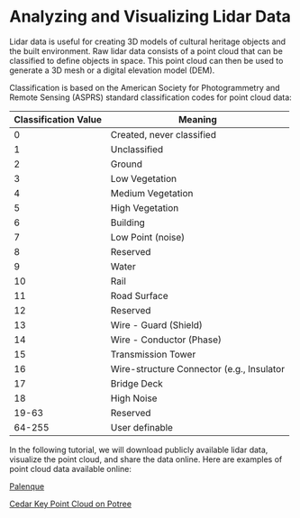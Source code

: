 # Analyzing and Visualizing Lidar Data

Lidar data is useful for creating 3D models of cultural heritage objects and the built environment. Raw lidar
data consists of a point cloud that can be classified to define objects in space. This point cloud can then
be used to generate a 3D mesh or a digital elevation model (DEM).

Classification is based on the American Society for Photogrammetry and Remote Sensing (ASPRS) standard classification codes for point cloud data:

| Classification Value | Meaning                       |
| ---                  | ---                           |
| 0                    | Created, never classified     |
| 1                    | Unclassified                  |
| 2                    | Ground                        |
| 3                    | Low Vegetation                |
| 4                    | Medium Vegetation             |
| 5                    | High Vegetation               |
| 6                    | Building                      |
| 7                    | Low Point (noise)             |
| 8                    | Reserved                      |
| 9                    | Water                         |
| 10                   | Rail                          |
| 11                   | Road Surface                  |
| 12                   | Reserved                      |
| 13                   | Wire - Guard (Shield)         |
| 14                   | Wire - Conductor (Phase)      |
| 15                   | Transmission Tower            |
| 16                   | Wire-structure Connector (e.g., Insulator |
| 17                   | Bridge Deck |
| 18                   | High Noise |
| 19-63                | Reserved |
| 64-255               | User definable |

In the following tutorial, we will download publicly available lidar data, visualize the point cloud, and
share the data online. Here are examples of point cloud data available online:

[Palenque](https://pointcloud.ucsd.edu/published/Palenque_3D_Atlas.html)  

[Cedar Key Point Cloud on Potree](https://whitschroder.github.io/cedarkey)  
